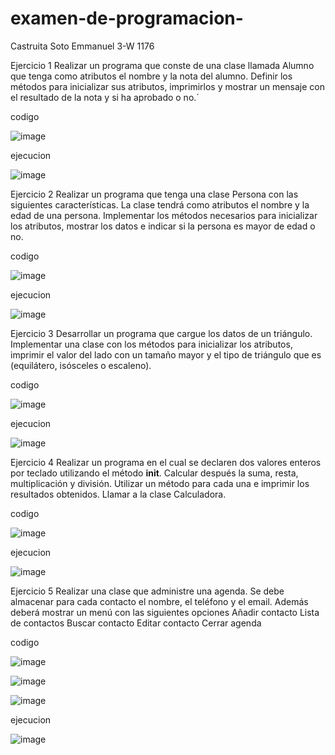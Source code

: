 # examen-de-programacion-
Castruita Soto Emmanuel 3-W 1176

Ejercicio 1
Realizar un programa que conste de una clase llamada Alumno que tenga como atributos el nombre y la nota del alumno. Definir los métodos para inicializar sus atributos, imprimirlos y mostrar un mensaje con el resultado de la nota y si ha aprobado o no.´

codigo 

![image](https://github.com/user-attachments/assets/95b27354-bc33-4a9c-acbc-753ce42a85ca)

ejecucion 

![image](https://github.com/user-attachments/assets/bda8efe1-a1b7-4360-bcf6-57b0e544c944)

Ejercicio 2
Realizar un programa que tenga una clase Persona con las siguientes características. La clase tendrá como atributos el nombre y la edad de una persona. Implementar los métodos necesarios para inicializar los atributos, mostrar los datos e indicar si la persona es mayor de edad o no.

codigo

![image](https://github.com/user-attachments/assets/3aa092cd-892a-41bb-aaba-b4d300cb39f0)

ejecucion 

![image](https://github.com/user-attachments/assets/bd9c2745-efa0-4bfd-8cc5-f8addfe60fa5)

Ejercicio 3
Desarrollar un programa que cargue los datos de un triángulo. Implementar una clase con los métodos para inicializar los atributos, imprimir el valor del lado con un tamaño mayor y  el tipo de triángulo que es (equilátero, isósceles o escaleno).

codigo

![image](https://github.com/user-attachments/assets/84ea09c7-0878-4cc8-8aec-ba5b875b9223)

ejecucion

![image](https://github.com/user-attachments/assets/379e16b1-48f2-4e27-b6db-6b7ddfa73565)


 Ejercicio 4
Realizar un programa en el cual se declaren dos valores enteros por teclado utilizando el método __init__. Calcular después la suma, resta, multiplicación y división. Utilizar un método para cada una e imprimir los resultados obtenidos. Llamar a la clase Calculadora.

codigo

![image](https://github.com/user-attachments/assets/98b6421e-fffc-430f-9ea1-701823ba9c53)

ejecucion

![image](https://github.com/user-attachments/assets/eb79ec69-2727-4a15-8ed6-932bcda224db)

Ejercicio 5
Realizar una clase que administre una agenda. Se debe almacenar para cada contacto el nombre, el teléfono y el email. Además deberá mostrar un menú con las siguientes opciones
Añadir contacto
Lista de contactos
Buscar contacto
Editar contacto
Cerrar agenda

codigo 

![image](https://github.com/user-attachments/assets/cf0a1361-9788-408a-b6cf-b1322cb4a69b)

![image](https://github.com/user-attachments/assets/23a15af9-6b2e-42a1-8cad-5d90f4d6c657)

![image](https://github.com/user-attachments/assets/1682d3dc-8328-4433-b90a-2d0fda172333)



ejecucion

![image](https://github.com/user-attachments/assets/564e9ec6-8523-4695-a690-a646554fc75b)
